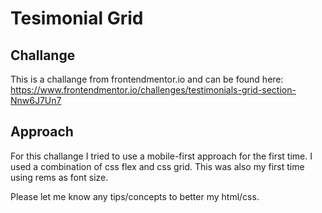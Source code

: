 # Tesimonial Grid
## Challange
This is a challange from frontendmentor.io and can be found here: https://www.frontendmentor.io/challenges/testimonials-grid-section-Nnw6J7Un7

## Approach
For this challange I tried to use a mobile-first approach for the first time. I used a combination of css flex and css grid. This was also my first time using rems as font size.

Please let me know any tips/concepts to better my html/css.
